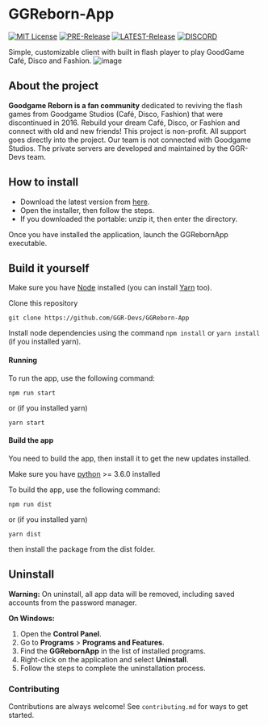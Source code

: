 
# GGReborn-App
[![MIT License](https://img.shields.io/badge/License-MIT-green.svg?style=flat)](https://choosealicense.com/licenses/mit/) [![PRE-Release](https://img.shields.io/badge/pre-0.0.7-yellow?style=flat)](https://img.shields.io/badge/pre-0.0.7-yellow?style=flat) [![LATEST-Release](https://img.shields.io/badge/latest-Unknown-red?style=flat)](https://img.shields.io/badge/latest-Unknown-red?style=flat)
[![DISCORD](https://dcbadge.limes.pink/api/server/fHN8Pk9a3Q?style=flat)](https://discord.gg/fHN8Pk9a3Q)

Simple, customizable client with built in flash player to play GoodGame Café, Disco and Fashion.
![image](https://github.com/GGR-Devs/GGReborn-App/assets/78733248/5f615d50-4c95-4b7e-962d-76ce87d0fd45)
## About the project
**Goodgame Reborn is a fan community** dedicated to reviving the flash games from Goodgame Studios (Café, Disco, Fashion) that were discontinued in 2016. Rebuild your dream Café, Disco, or Fashion and connect with old and new friends!
This project is non-profit. All support goes directly into the project. Our team is not connected with Goodgame Studios.
The private servers are developed and maintained by the GGR-Devs team.

## How to install
 - Download the latest version from [here](https://github.com/GGR-Devs/GGReborn-App/releases).
 - Open the installer, then follow the steps.
 - If you downloaded the portable: unzip it, then enter the directory.

Once you have installed the application, launch the GGRebornApp executable.

## Build it yourself
Make sure you have [Node](https://nodejs.org/en/download/) installed (you can install [Yarn](https://classic.yarnpkg.com/en/docs/install) too).

Clone this repository
```
git clone https://github.com/GGR-Devs/GGReborn-App
```
Install node dependencies using the command `npm install` or `yarn install` (if you installed yarn).

#### Running
To run the app, use the following command:
```
npm run start
```
or (if you installed yarn)
```
yarn start
```

#### Build the app
You need to build the app, then install it to get the new updates installed.

Make sure you have [python](https://www.python.org/downloads/) >= 3.6.0 installed

To build the app, use the following command:
```
npm run dist
```
or (if you installed yarn)
```
yarn dist
```
then install the package from the dist folder.

## Uninstall
**Warning:** On uninstall, all app data will be removed, including saved accounts from the password manager.

**On Windows:**
1. Open the **Control Panel**.
2. Go to **Programs** > **Programs and Features**.
3. Find the **GGRebornApp** in the list of installed programs.
4. Right-click on the application and select **Uninstall**.
5. Follow the steps to complete the uninstallation process.

### Contributing
Contributions are always welcome!
See `contributing.md` for ways to get started.
